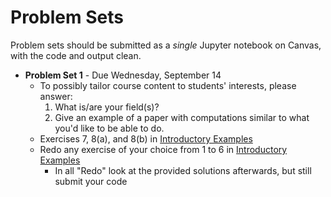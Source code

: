 # Problem Sets

Problem sets should be submitted as a *single* Jupyter notebook on Canvas, with the code and output clean.
- **Problem Set 1** - Due Wednesday, September 14
  - To possibly tailor course content to students' interests, please answer:
      1. What is/are your field(s)?
      2. Give an example of a paper with computations similar to what you'd like to be able to do.
  - Exercises 7, 8(a), and 8(b) in [Introductory Examples](https://julia.quantecon.org/getting_started_julia/julia_by_example.html)
  - Redo any exercise of your choice from 1 to 6 in [Introductory Examples](https://julia.quantecon.org/getting_started_julia/julia_by_example.html)
    - In all "Redo" look at the provided solutions afterwards, but still submit your code
  <!-- - Exercise 7 in [Julia Essentials](https://julia.quantecon.org/getting_started_julia/julia_essentials.html) -->

<!-- - **Problem Set 2** - Due Wednesday, January 26 -->
<!--   - Exercises 2 and  3 <\!-- , and 4 -\-> in [Fundamental Types](https://julia.quantecon.org/getting_started_julia/fundamental_types.html) -->
<!--   - Exercises 1, 2, 3 and 4 in [Introduction to Types](https://julia.quantecon.org/getting_started_julia/introduction_to_types.html) -->
<!-- - **Problem Set 3** - Due Wednesday, February 2 -->
<!--   - Exercises 5 in [Introduction to Types](https://julia.quantecon.org/getting_started_julia/introduction_to_types.html) -->
<!--   - Exercise 1 in [Generic Programming](https://julia.quantecon.org/more_julia/generic_programming.html) -->
<!-- - **Problem Set 4:** Due Thursday, February 10 -->
<!--   - Exercise 1 in [Numerical Linear Algebra](https://github.com/ubcecon/ECON622/blob/master/notebooks/numerical_linear_algebra.ipynb) -->
<!--   - Exercises 1a, 1b, 1c  in [Git and Github](https://julia.quantecon.org/software_engineering/version_control.html) OR Exercise 2a OR Exercise 2b -->
<!--     - For the git/github in your ipynb notebook add links to the various PRs or screenshots with some evidence that you executed the steps.  No need to do much about the formatting -->
<!--     - The easiest is certainly if you do all of this with public github repos, and then you can just provide links to the "evidence" -->
<!-- - **Problem Set 5:** Due Friday, February 18 -->
<!--   - Exercise 1 in [Testing and Packages](https://julia.quantecon.org/software_engineering/testing.html) Or -->
<!--   - Or contribute tests to another package (this could be your own package or some other public package) -->
<!-- - **Problem Set 6:** Due Thursday, March 10 -->
<!--   - Improve the performance of a piece of code. Preferrably, this would be code useful for your research, but it can be any code from a package, previous assignment, lecture, etc. Attempt to improve the code's performance. Include benchmarks of the initial version and your modified version. Briefly describe the things you tried. -->

<!-- - **Problem Set 6:** Due Thursday, October 29th -->
<!--   - Complete one of the exercises from [optimization algorithms](https://schrimpf.github.io/AnimatedOptimization.jl/exercises/) Turn in a link to a public git repo containing your work (preferred) or a jupyter notebook. -->
<!-- - **Problem Set 7:** Due Thursday, November 5th : either   -->
<!--   a) Work on one of the issues in [GMMInference.jl](https://github.com/schrimpf/GMMInference.jl/issues).  -->
<!--     - If you have a GMM model you're interested in, Issue #7 would be a good choice -->
<!--     - If you are interested in econometric theory, issues #5 and the second bullet of #8 are good and will require some research -->
<!--     - If you like thinking about code organization and package design, #2, #6, or #10 are relevant -->
<!--     - As with the previous assignment, you need not complete the task; make whatever progress you can in 6 hours or so. If you want your work to be added to the repository, either make a pull request or say so on whatever you turn in.  -->

<!--   or  -->
<!--   b) Contribute to another Julia package. This can be something modest like clarifying documentation, improving tests, or even creating an issue reporting a bug or thoughtfully requesting a feature. Check with me if you're unsure whether your plan is appropriate. -->
<!-- - **Problem Set 8:** Due Thursday, November 19th -->
<!--   - Improve the performance of a piece of code. Take some code from a package, previous assignment, or lecture and attempt to improve its performance. Include benchmarks of the initial version and your modified version. Briefly describe the things you tried.  -->
<!-- - **Problem Set 7:** -->
